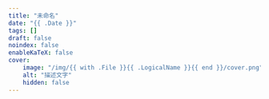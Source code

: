 ```yaml
---
title: "未命名"
date: "{{ .Date }}"
tags: []
draft: false
noindex: false
enableKaTeX: false
cover:
    image: "/img/{{ with .File }}{{ .LogicalName }}{{ end }}/cover.png"
    alt: "描述文字"
    hidden: false
---
```

